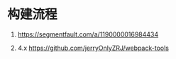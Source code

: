 # 构建流程

1. https://segmentfault.com/a/1190000016984434

2. 4.x https://github.com/jerryOnlyZRJ/webpack-tools